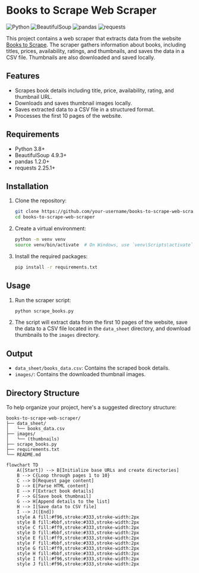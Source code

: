 # Books to Scrape Web Scraper

![Python](https://img.shields.io/badge/Python-3.8%2B-blue)
![BeautifulSoup](https://img.shields.io/badge/BeautifulSoup-4.9.3-blue)
![pandas](https://img.shields.io/badge/pandas-1.2.0%2B-green)
![requests](https://img.shields.io/badge/requests-2.25.1%2B-yellow)

This project contains a web scraper that extracts data from the website [Books to Scrape](https://books.toscrape.com/). The scraper gathers information about books, including titles, prices, availability, ratings, and thumbnails, and saves the data in a CSV file. Thumbnails are also downloaded and saved locally.

## Features

- Scrapes book details including title, price, availability, rating, and thumbnail URL.
- Downloads and saves thumbnail images locally.
- Saves extracted data to a CSV file in a structured format.
- Processes the first 10 pages of the website.

## Requirements

- Python 3.8+
- BeautifulSoup 4.9.3+
- pandas 1.2.0+
- requests 2.25.1+


## Installation

1. Clone the repository:

    ```sh
    git clone https://github.com/your-username/books-to-scrape-web-scraper.git
    cd books-to-scrape-web-scraper
    ```

2. Create a virtual environment:

    ```sh
    python -m venv venv
    source venv/bin/activate  # On Windows, use `venv\Scripts\activate`
    ```

3. Install the required packages:

    ```sh
    pip install -r requirements.txt
    ```

## Usage

1. Run the scraper script:

    ```sh
    python scrape_books.py
    ```

2. The script will extract data from the first 10 pages of the website, save the data to a CSV file located in the `data_sheet` directory, and download thumbnails to the `images` directory.

## Output

- `data_sheet/books_data.csv`: Contains the scraped book details.
- `images/`: Contains the downloaded thumbnail images.

## Directory Structure
To help organize your project, here's a suggested directory structure:

```
books-to-scrape-web-scraper/
├── data_sheet/
│   └── books_data.csv
├── images/
│   └── (thumbnails)
├── scrape_books.py
├── requirements.txt
└── README.md
```

```mermaid
flowchart TD
    A([Start]) --> B[Initialize base URLs and create directories]
    B --> C{Loop through pages 1 to 10}
    C --> D[Request page content]
    D --> E[Parse HTML content]
    E --> F[Extract book details]
    F --> G[Save book thumbnail]
    G --> H[Append details to the list]
    H --> I[Save data to CSV file]
    I --> J([End])
    style A fill:#f96,stroke:#333,stroke-width:2px
    style B fill:#bbf,stroke:#333,stroke-width:2px
    style C fill:#ff9,stroke:#333,stroke-width:2px
    style D fill:#bbf,stroke:#333,stroke-width:2px
    style E fill:#ff9,stroke:#333,stroke-width:2px
    style F fill:#bbf,stroke:#333,stroke-width:2px
    style G fill:#ff9,stroke:#333,stroke-width:2px
    style H fill:#bbf,stroke:#333,stroke-width:2px
    style I fill:#f96,stroke:#333,stroke-width:2px
    style J fill:#f96,stroke:#333,stroke-width:2px

```
